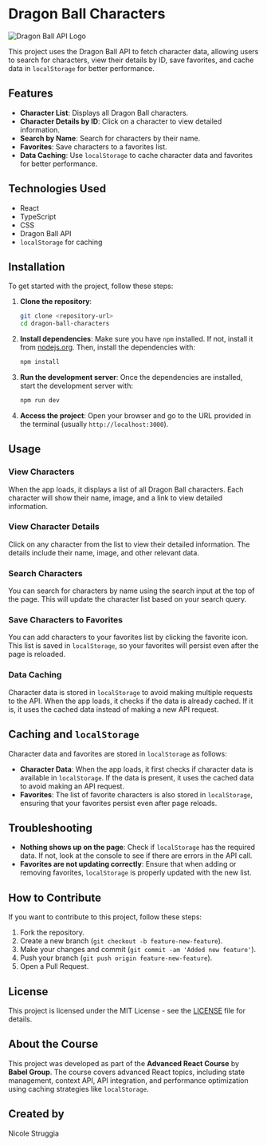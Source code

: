 # Dragon Ball Characters

![Dragon Ball API Logo](https://web.dragonball-api.com/images-compress/logo_dragonballapi.webp)

This project uses the Dragon Ball API to fetch character data, allowing users to search for characters, view their details by ID, save favorites, and cache data in `localStorage` for better performance.

## Features

- **Character List**: Displays all Dragon Ball characters.
- **Character Details by ID**: Click on a character to view detailed information.
- **Search by Name**: Search for characters by their name.
- **Favorites**: Save characters to a favorites list.
- **Data Caching**: Use `localStorage` to cache character data and favorites for better performance.

## Technologies Used

- React
- TypeScript
- CSS
- Dragon Ball API
- `localStorage` for caching

## Installation

To get started with the project, follow these steps:

1. **Clone the repository**:

    ```bash
    git clone <repository-url>
    cd dragon-ball-characters
    ```

2. **Install dependencies**: Make sure you have `npm` installed. If not, install it from [nodejs.org](https://nodejs.org/). Then, install the dependencies with:

    ```bash
    npm install
    ```

3. **Run the development server**: Once the dependencies are installed, start the development server with:

    ```bash
    npm run dev
    ```

4. **Access the project**: Open your browser and go to the URL provided in the terminal (usually `http://localhost:3000`).

## Usage

### View Characters

When the app loads, it displays a list of all Dragon Ball characters. Each character will show their name, image, and a link to view detailed information.

### View Character Details

Click on any character from the list to view their detailed information. The details include their name, image, and other relevant data.

### Search Characters

You can search for characters by name using the search input at the top of the page. This will update the character list based on your search query.

### Save Characters to Favorites

You can add characters to your favorites list by clicking the favorite icon. This list is saved in `localStorage`, so your favorites will persist even after the page is reloaded.

### Data Caching

Character data is stored in `localStorage` to avoid making multiple requests to the API. When the app loads, it checks if the data is already cached. If it is, it uses the cached data instead of making a new API request.

## Caching and `localStorage`

Character data and favorites are stored in `localStorage` as follows:

- **Character Data**: When the app loads, it first checks if character data is available in `localStorage`. If the data is present, it uses the cached data to avoid making an API request.
- **Favorites**: The list of favorite characters is also stored in `localStorage`, ensuring that your favorites persist even after page reloads.

## Troubleshooting

- **Nothing shows up on the page**: Check if `localStorage` has the required data. If not, look at the console to see if there are errors in the API call.
- **Favorites are not updating correctly**: Ensure that when adding or removing favorites, `localStorage` is properly updated with the new list.

## How to Contribute

If you want to contribute to this project, follow these steps:

1. Fork the repository.
2. Create a new branch (`git checkout -b feature-new-feature`).
3. Make your changes and commit (`git commit -am 'Added new feature'`).
4. Push your branch (`git push origin feature-new-feature`).
5. Open a Pull Request.

## License

This project is licensed under the MIT License - see the [LICENSE](LICENSE) file for details.

## About the Course

This project was developed as part of the **Advanced React Course** by **Babel Group**. The course covers advanced React topics, including state management, context API, API integration, and performance optimization using caching strategies like `localStorage`.

## Created by
Nicole Struggia
